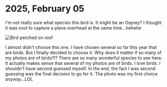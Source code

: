 # 2025, February 05

I'm not really sure what species this bird is. It might be an Osprey? I thought it was cool to capture a plane overhead at the same time...hehehe

![Bird perched on roof](/photos/photo-a-day/2025/02/media/IMG_5800.jpeg)

I almost didn't choose this one. I have chosen several so far this year that are birds. But I finally decided to choose it. Why does it matter if so many of my photos are of birds?!? There are so many wonderful species to see here. It actually makes sense that several of my photos are of birds. I love birds. I shouldn't have second guessed myself. In the end, the fact I was second guessing was the final decision to go for it. The photo was my first choice anyway...LOL
